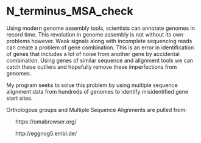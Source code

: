 # N_terminus_MSA_check

Using modern genome assembly tools, scientists can annotate genomes in record time. This revolution in genome assembly is not without its own problems however. Weak signals along with incomplete sequencing reads can create a problem of gene combination. This is an error in identification of genes that includes a lot of noise from another gene by accidental combination. Using genes of similar sequence and alignment tools we can catch these outliers and hopefully remove these imperfections from genomes.

My program seeks to solve this problem by using multiple sequence alignment data from hundreds of genomes to identify misidentified gene start sites. 

Orthologous groups and Multiple Sequence Alignments are pulled from:
<ul>
  https://omabrowser.org/</ul>
<ul>
  http://eggnog5.embl.de/
</ul>
